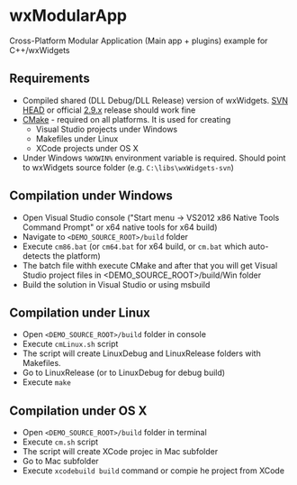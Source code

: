 wxModularApp
============

Cross-Platform Modular Application (Main app + plugins) example for C++/wxWidgets

Requirements
------------
* Compiled shared (DLL Debug/DLL Release) version of wxWidgets. [SVN HEAD](http://svn.wxwidgets.org/svn/wx/wxWidgets/trunk) or official [2.9.x](http://svn.wxwidgets.org/svn/wx/wxWidgets/tags/WX_2_9_5/) release should work fine
* [CMake](http://www.cmake.org/) - required on all platforms. It is used for creating 
  * Visual Studio projects under Windows
  * Makefiles under Linux
  * XCode projects under OS X
* Under Windows `%WXWIN%` environment variable is required. Should point to wxWidgets source folder (e.g. `C:\libs\wxWidgets-svn`)

Compilation under Windows
-------------------------
* Open Visual Studio console ("Start menu -> VS2012 x86 Native Tools Command Prompt" or x64 native tools for x64 build)
* Navigate to `<DEMO_SOURCE_ROOT>/build` folder
* Execute `cm86.bat` (or `cm64.bat` for x64 build, or `cm.bat` which auto-detects the platform)
* The batch file withh execute CMake and after that you will get Visual Studio project files in <DEMO_SOURCE_ROOT>/build/Win folder
* Build the solution in Visual Studio or using msbuild

Compilation under Linux
-----------------------
* Open `<DEMO_SOURCE_ROOT>/build` folder in console
* Execute `cmLinux.sh` script
* The script will create LinuxDebug and LinuxRelease folders with Makefiles.
* Go to LinuxRelease (or to LinuxDebug for debug build)
* Execute `make`

Compilation under OS X
----------------------
* Open `<DEMO_SOURCE_ROOT>/build` folder in terminal
* Execute `cm.sh` script
* The script will create XCode projec in Mac subfolder
* Go to Mac subfolder
* Execute `xcodebuild build` command or compie he project from XCode
